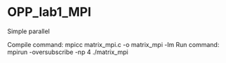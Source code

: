 # OPP_lab1_MPI
Simple parallel
 
Compile command:
     mpicc matrix_mpi.c -o matrix_mpi -lm
Run command:
     mpirun -oversubscribe -np 4 ./matrix_mpi
